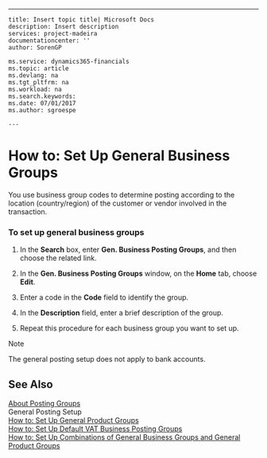 ---
    title: Insert topic title| Microsoft Docs
    description: Insert description
    services: project-madeira
    documentationcenter: ''
    author: SorenGP

    ms.service: dynamics365-financials
    ms.topic: article
    ms.devlang: na
    ms.tgt_pltfrm: na
    ms.workload: na
    ms.search.keywords:
    ms.date: 07/01/2017
    ms.author: sgroespe

    ---
# How to: Set Up General Business Groups
You use business group codes to determine posting according to the location \(country\/region\) of the customer or vendor involved in the transaction.  
  
### To set up general business groups  
  
1.  In the **Search** box, enter **Gen. Business Posting Groups**, and then choose the related link.  
  
2.  In the **Gen. Business Posting Groups** window, on the **Home** tab, choose **Edit**.  
  
3.  Enter a code in the **Code** field to identify the group.  
  
4.  In the **Description** field, enter a brief description of the group.  
  
5.  Repeat this procedure for each business group you want to set up.  
  
> [!NOTE]  
>  The general posting setup does not apply to bank accounts.  
  
## See Also  
 [About Posting Groups](../Finance/about-posting-groups.md)   
 General Posting Setup   
 [How to: Set Up General Product Groups](../Finance/how-to-set-up-general-product-groups.md)   
 [How to: Set Up Default VAT Business Posting Groups](../Finance/how-to-set-up-default-vat-business-posting-groups.md)   
 [How to: Set Up Combinations of General Business Groups and General Product Groups](../Finance/how-to-set-up-combinations-of-general-business-groups-and-general-product-groups.md)